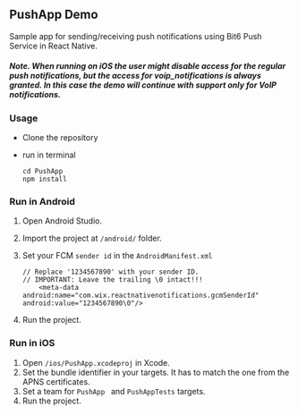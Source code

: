 ## PushApp Demo

Sample app for sending/receiving push notifications using Bit6 Push Service in React Native.

##### Note. When running on iOS the user might disable access for the regular push notifications, but the access for voip_notifications is always granted. In this case the demo will continue with support only for VoIP notifications.

### Usage
- Clone the repository
- run in terminal

	```
	cd PushApp
	npm install
	```

### Run in Android

1. Open Android Studio.
2. Import the project at `/android/` folder.
3. Set your FCM `sender id` in the `AndroidManifest.xml`

	```
	// Replace '1234567890' with your sender ID.
	// IMPORTANT: Leave the trailing \0 intact!!!
	    <meta-data android:name="com.wix.reactnativenotifications.gcmSenderId" android:value="1234567890\0"/>
	```
	
3. Run the project.


### Run in iOS

1. Open `/ios/PushApp.xcodeproj` in Xcode.
2. Set the bundle identifier in your targets. It has to match the one from the APNS certificates.
3. Set a team for `PushApp ` and `PushAppTests` targets.
4. Run the project.
